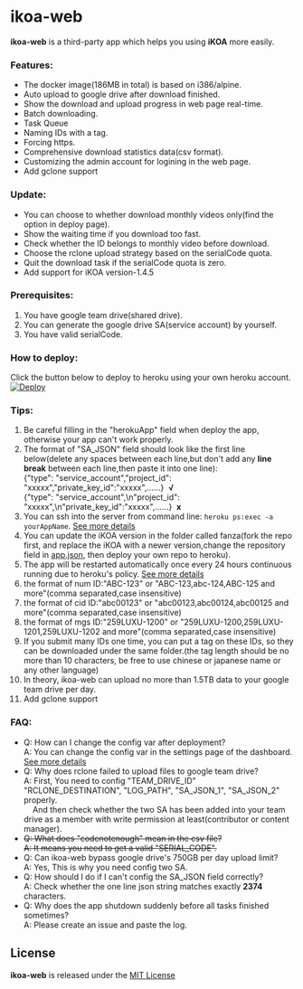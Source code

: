 # ikoa-web
**ikoa-web** is a third-party app which helps you using **iKOA** more easily.

### Features:
* The docker image(186MB in total) is based on i386/alpine.
* Auto upload to google drive after download finished.
* Show the download and upload progress in web page real-time.
* Batch downloading.
* Task Queue
* Naming IDs with a tag.
* Forcing https.
* Comprehensive download statistics data(csv format).
* Customizing the admin account for logining in the web page.
* Add gclone support

### Update:
* You can choose to whether download monthly videos only(find the option in deploy page).  
* Show the waiting time if you download too fast.  
* Check whether the ID belongs to monthly video before download.  
* Choose the rclone upload strategy based on the serialCode quota.  
* Quit the download task if the serialCode quota is zero.  
* Add support for iKOA version-1.4.5


### Prerequisites:
1. You have google team drive(shared drive).
2. You can generate the google drive SA(service account) by yourself.  
3. You have valid serialCode.


### How to deploy:
Click the button below to deploy to heroku using your own heroku account.  
[![Deploy](https://www.herokucdn.com/deploy/button.svg)](https://heroku.com/deploy)



### Tips:
1. Be careful filling in the "herokuApp" field when deploy the app, otherwise your app can't work properly.
2. The format of "SA_JSON" field should look like the first line below(delete any spaces between each line,but don't add any **line break** between each line,then paste it into one line):  
  {"type": "service_account","project_id": "xxxxx","private_key_id":"xxxxx",......}&nbsp;&nbsp;**√**  
  {"type": "service_account",\n"project_id": "xxxxx",\n"private_key_id":"xxxxx",......}&nbsp;&nbsp;**x**
3. You can ssh into the server from command line:  `heroku ps:exec -a  yourAppName`. [See more details](https://devcenter.heroku.com/articles/heroku-cli)
4. You can update the iKOA version in the folder called fanza(fork the repo first, and replace the iKOA with a newer version,change the repository field in [app.json](app.json), then deploy your own repo to heroku).
5. The app will be restarted automatically once every 24 hours continuous running due to heroku's policy. [See more details](https://devcenter.heroku.com/articles/dynos#restarting)
6. the format of num ID:"ABC-123" or "ABC-123,abc-124,ABC-125 and more"(comma separated,case insensitive)
7. the format of cid ID:"abc00123" or "abc00123,abc00124,abc00125 and more"(comma separated,case insensitive)  
8. the format of mgs ID:"259LUXU-1200" or "259LUXU-1200,259LUXU-1201,259LUXU-1202 and more"(comma separated,case insensitive)  
9. If you submit many IDs one time, you can put a tag on these IDs, so they can be downloaded under the same folder.(the tag length should be no more than 10 characters, be free to use chinese or japanese name or any other language)
10. In theory, ikoa-web can upload no more than 1.5TB data to your google team drive per day.
11. Add gclone support


### FAQ:
* Q: How can I change the config var after deployment?  
  A: You can change the config var in the settings page of the dashboard. [See more details](https://devcenter.heroku.com/articles/config-vars#managing-config-vars)
* Q: Why does rclone failed to upload files to google team drive?  
  A: First, You need to config "TEAM_DRIVE_ID" "RCLONE_DESTINATION", "LOG_PATH", "SA_JSON_1", "SA_JSON_2" properly.  
  &nbsp;&nbsp;&nbsp;&nbsp;And then check whether the two SA has been added into your team drive as a member with write permission at least(contributor or content manager).
* ~~Q: What does "codenotenough" mean in the csv file?~~    
  ~~A: It means you need to get a valid "SERIAL_CODE".~~
* Q: Can ikoa-web bypass google drive's 750GB per day upload limit?  
  A: Yes, This is why you need config two SA.
* Q: How should I do if I can't config the SA_JSON field correctly?  
  A: Check whether the one line json string matches exactly **2374** characters.
* Q: Why does the app shutdown suddenly before all tasks finished sometimes?  
  A: Please create an issue and paste the log.

## License
**ikoa-web** is released under the [MIT License](LICENSE)

